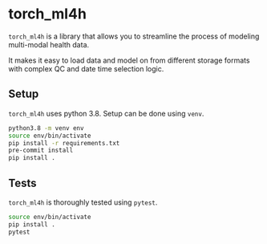 # torch_ml4h
`torch_ml4h` is a library that allows you to streamline the process
of modeling multi-modal health data.

It makes it easy to load data and model on from different storage formats
with complex QC and date time selection logic.

## Setup
`torch_ml4h` uses python 3.8.
Setup can be done using `venv`.
```bash
python3.8 -m venv env
source env/bin/activate
pip install -r requirements.txt
pre-commit install
pip install .
```

## Tests
`torch_ml4h` is thoroughly tested using `pytest`.
```bash
source env/bin/activate
pip install .
pytest
```
